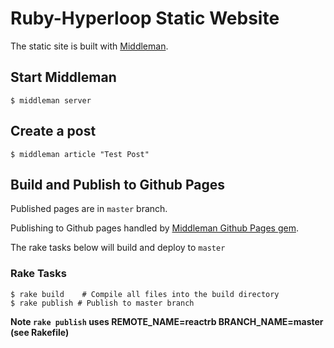# Ruby-Hyperloop Static Website

The static site is built with [Middleman](https://middlemanapp.com/).

## Start Middleman
```text
$ middleman server
```

## Create a post

```text
$ middleman article "Test Post"
```

## Build and Publish to Github Pages
Published pages are in `master` branch.

Publishing to Github pages handled by [Middleman Github Pages gem](https://github.com/edgecase/middleman-gh-pages).

The rake tasks below will build and deploy to `master`

### Rake Tasks
```text
$ rake build    # Compile all files into the build directory
$ rake publish # Publish to master branch
```
**Note `rake publish` uses REMOTE_NAME=reactrb BRANCH_NAME=master (see Rakefile)**
